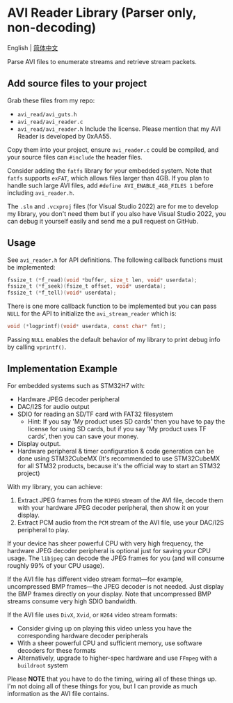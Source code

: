 # AVI Reader Library (Parser only, non-decoding)

English | [简体中文](Readme-CN.md)

Parse AVI files to enumerate streams and retrieve stream packets.

## Add source files to your project

Grab these files from my repo:
* `avi_read/avi_guts.h`
* `avi_read/avi_reader.c`
* `avi_read/avi_reader.h`
Include the license. Please mention that my AVI Reader is developed by 0xAA55.

Copy them into your project, ensure `avi_reader.c` could be compiled, and your source files can `#include` the header files.

Consider adding the `fatfs` library for your embedded system. Note that `fatfs` supports `exFAT`, which allows files larger than 4GB. If you plan to handle such large AVI files, add `#define AVI_ENABLE_4GB_FILES 1` before including `avi_reader.h`.

The `.sln` and `.vcxproj` files (for Visual Studio 2022) are for me to develop my library, you don't need them but if you also have Visual Studio 2022, you can debug it yourself easily and send me a pull request on GitHub.

## Usage

See `avi_reader.h` for API definitions. The following callback functions must be implemented:
```c
fssize_t (*f_read)(void *buffer, size_t len, void* userdata);
fssize_t (*f_seek)(fsize_t offset, void* userdata);
fssize_t (*f_tell)(void* userdata);
```
There is one more callback function to be implemented but you can pass `NULL` for the API to initialize the `avi_stream_reader` which is:
```c
void (*logprintf)(void* userdata, const char* fmt);
```
Passing `NULL` enables the default behavior of my library to print debug info by calling `vprintf()`.

## Implementation Example
For embedded systems such as STM32H7 with:
- Hardware JPEG decoder peripheral
- DAC/I2S for audio output
- SDIO for reading an SD/TF card with FAT32 filesystem
  - Hint: If you say 'My product uses SD cards' then you have to pay the license for using SD cards, but if you say 'My product uses TF cards', then you can save your money.
- Display output.
- Hardware peripheral & timer configuration & code generation can be done using STM32CubeMX (It's recommended to use STM32CubeMX for all STM32 products, because it's the official way to start an STM32 project)

With my library, you can achieve:
1. Extract JPEG frames from the `MJPEG` stream of the AVI file, decode them with your hardware JPEG decoder peripheral, then show it on your display.
2. Extract PCM audio from the `PCM` stream of the AVI file, use your DAC/I2S peripheral to play.

If your device has sheer powerful CPU with very high frequency, the hardware JPEG decoder peripheral is optional just for saving your CPU usage. The `libjpeg` can decode the JPEG frames for you (and will consume roughly 99% of your CPU usage).

If the AVI file has different video stream format—for example, uncompressed BMP frames—the JPEG decoder is not needed. Just display the BMP frames directly on your display. Note that uncompressed BMP streams consume very high SDIO bandwidth.

If the AVI file uses `DivX`, `Xvid`, or `H264` video stream formats:
* Consider giving up on playing this video unless you have the corresponding hardware decoder peripherals
* With a sheer powerful CPU and sufficient memory, use software decoders for these formats
* Alternatively, upgrade to higher-spec hardware and use `FFmpeg` with a `buildroot` system

Please **NOTE** that you have to do the timing, wiring all of these things up. I'm not doing all of these things for you, but I can provide as much information as the AVI file contains.
